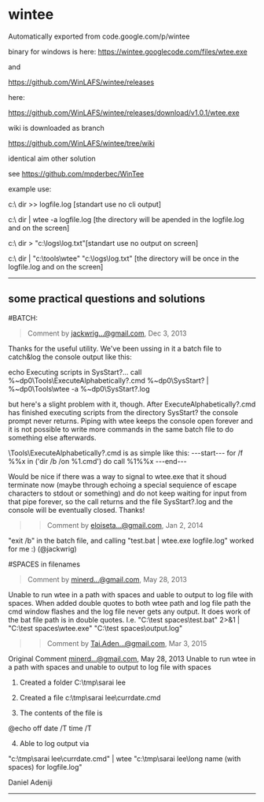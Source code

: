 # wintee
Automatically exported from code.google.com/p/wintee

binary for windows is here:
https://wintee.googlecode.com/files/wtee.exe
  
and
  
https://github.com/WinLAFS/wintee/releases
  
here:
  
https://github.com/WinLAFS/wintee/releases/download/v1.0.1/wtee.exe
  
wiki is downloaded as branch
  
https://github.com/WinLAFS/wintee/tree/wiki
  
  
identical aim other solution
  
see https://github.com/mpderbec/WinTee
   

example use:
  
c:\ dir >> logfile.log [standart use no cli output]
  
c:\ dir | wtee -a logfile.log [the directory will be apended in the logfile.log and on the screen]
  
  
c:\ dir > "c:\logs\log.txt"[standart use no output on screen]
  
c:\ dir | "c:\tools\wtee" "c:\logs\log.txt" [the directory will be once in the logfile.log and on the screen]
  

-------------------
some practical questions and solutions
-------------------
#BATCH:

> Comment by jackwrig...@gmail.com, Dec 3, 2013

Thanks for the useful utility. We've been ussing in it a batch file to catch&log the console output like this:

echo Executing scripts in SysStart?... call %~dp0\Tools\ExecuteAlphabetically?.cmd %~dp0\SysStart? | %~dp0\Tools\wtee -a %~dp0\SysStart?.log

but here's a slight problem with it, though. After ExecuteAlphabetically?.cmd has finished executing scripts from the directory SysStart? the console prompt never returns. Piping with wtee keeps the console open forever and it is not possible to write more commands in the same batch file to do something else afterwards.

\Tools\ExecuteAlphabetically?.cmd is as simple like this: ---start--- for /f %%x in ('dir /b /on %1\.cmd') do call %1\%%x ---end---

Would be nice if there was a way to signal to wtee.exe that it shoud terminate now (maybe through echoing a special sequience of escape characters to stdout or something) and do not keep waiting for input from that pipe forever, so the call returns and the file SysStart?.log and the console will be eventually closed. Thanks!

>>Comment by eloiseta...@gmail.com, Jan 2, 2014

"exit /b" in the batch file, and calling "test.bat | wtee.exe logfile.log" worked for me :) (@jackwrig)

#SPACES in filenames

> Comment by minerd...@gmail.com, May 28, 2013

Unable to run wtee in a path with spaces and uable to output to log file with spaces. When added double quotes to both wtee path and log file path the cmd window flashes and the log file never gets any output. It does work of the bat file path is in double quotes. I.e. "C:\test spaces\test.bat" 2>&1 | "C:\test spaces\wtee.exe" "C:\test spaces\output.log"

>> Comment by Tai.Aden...@gmail.com, Mar 3, 2015

Original Comment minerd...@gmail.com, May 28, 2013 Unable to run wtee in a path with spaces and unable to output to log file with spaces

1) Created a folder C:\tmp\sarai lee

2) Created a file c:\tmp\sarai lee\currdate.cmd

3) The contents of the file is

@echo off date /T time /T

4) Able to log output via

"c:\tmp\sarai lee\currdate.cmd" | wtee "c:\tmp\sarai lee\long name (with spaces) for logfile.log"

Daniel Adeniji


_______

